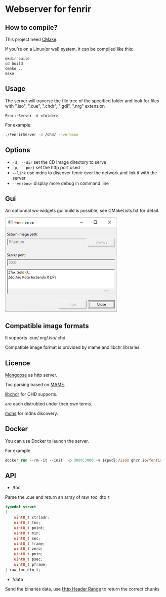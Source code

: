 # Webserver for fenrir

## How to compile?
This project need [CMake](https://cmake.org/).

If you're on a Linux(or wsl) system, it can be compiled like this:

```
mkdir build
cd build
cmake ..
make
```

## Usage

The server will traverse the file tree of the specified folder and look for files with ".iso", ".cue", ".chdr", ".gdi", ".nrg" extension

```
FenrirServer -d <folder>
```

For example:

```bash
./FenrirServer -d /chd/ --verbose
```

## Options

* `-d, --dir` set the
CD Image directory to serve
* `-p, --port` set the http port used
* `--link` use mdns to discover fenrir over the network and link it with the server
* `--verbose` display more debug in command line

## Gui 

An optionnal wx-widgets gui build is possible, see CMakeLists.txt for detail.

![FenrirServerGui](docs/gui.png)


## Compatible image formats

It supports .cue/.nrg/.iso/.chd.

Compatible image format is provided by mame and libchr libraries.


## Licence
[Mongoose](https://cesanta.com/) as http server.

Toc parsing based on [MAME](https://docs.mamedev.org/).

[libchdr](https://github.com/rtissera/libchdr) for CHD supports.

are each distrubted under their own terms.

[mdns](https://github.com/mjansson/mdns) for mdns discovery.


## Docker

You can use Docker to launch the server.

For example:

```ps
docker run --rm -it --init  -p 3000:3000 -v ${pwd}:/isos ghcr.io/fenrir-ode/webserver:main FenrirServer -d /isos/ -p 3000
```


## API


* /toc 

Parse the .cue and return an array of raw_toc_dto_t

``` c
typedef struct
{
    uint8_t ctrladr;
    uint8_t tno;
    uint8_t point;
    uint8_t min;
    uint8_t sec;
    uint8_t frame;
    uint8_t zero;
    uint8_t pmin;
    uint8_t psec;
    uint8_t pframe;
} raw_toc_dto_t;
```

* /data

Send the binaries data, use [Http Header Range](https://developer.mozilla.org/en-US/docs/Web/HTTP/Headers/Range) to return the correct chunks



